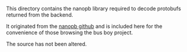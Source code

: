 This directory contains the nanopb library required to decode protobufs returned
from the backend.

It originated from the [nanopb github](https://github.com/nanopb/nanopb) and is
included here for the convenience of those browsing the bus boy project.

The source has not been altered.
